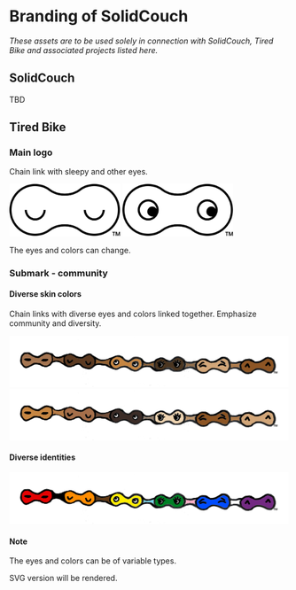 # Branding of SolidCouch

_These assets are to be used solely in connection with SolidCouch, Tired Bike and associated projects listed here._

## SolidCouch

TBD

## Tired Bike

### Main logo

Chain link with sleepy and other eyes.

<img alt="Logo with closed eyes" src="./assets/tiredbike/logo.svg" width="200px" /> <img alt="Logo with open eyes" src="./assets/tiredbike/logo-open.svg" width="200px"/>

The eyes and colors can change.

### Submark - community

#### Diverse skin colors

Chain links with diverse eyes and colors linked together. Emphasize community and diversity.

![Chain - skin tones 1](./assets/tiredbike/tired-bike-chain-skin1.png)
![Chain - skin tones 2](./assets/tiredbike/tired-bike-chain-skin2.png)

#### Diverse identities

![Chain - pride](./assets/tiredbike/tired-bike-chain-pride.png)

#### Note

The eyes and colors can be of variable types.

SVG version will be rendered.

